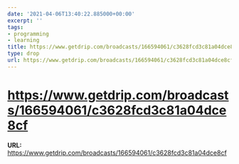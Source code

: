 ```yaml
---
date: '2021-04-06T13:40:22.885000+00:00'
excerpt: ''
tags:
- programming
- learning
title: https://www.getdrip.com/broadcasts/166594061/c3628fcd3c81a04dce8cf
type: drop
url: https://www.getdrip.com/broadcasts/166594061/c3628fcd3c81a04dce8cf
---
```


# https://www.getdrip.com/broadcasts/166594061/c3628fcd3c81a04dce8cf

**URL:** https://www.getdrip.com/broadcasts/166594061/c3628fcd3c81a04dce8cf
